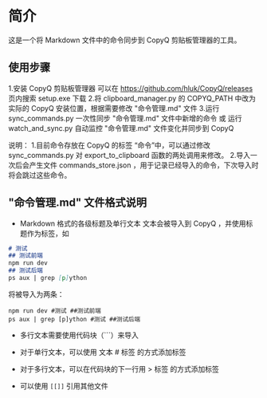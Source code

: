 # 简介

这是一个将 Markdown 文件中的命令同步到 CopyQ 剪贴板管理器的工具。

## 使用步骤

1.安装 CopyQ 剪贴板管理器 可以在 https://github.com/hluk/CopyQ/releases 页内搜索 setup.exe 下载
2.将 clipboard_manager.py 的 COPYQ_PATH 中改为实际的 CopyQ 安装位置，根据需要修改 "命令管理.md" 文件
3.运行 sync_commands.py 一次性同步 "命令管理.md" 文件中新增的命令
或 运行 watch_and_sync.py 自动监控 "命令管理.md" 文件变化并同步到 CopyQ

说明：
1.目前命令存放在 CopyQ 的标签 “命令”中，可以通过修改 sync_commands.py 对 export_to_clipboard 函数的两处调用来修改。
2.导入一次后会产生文件 commands_store.json ，用于记录已经导入的命令，下次导入时将会跳过这些命令。

## "命令管理.md" 文件格式说明

- Markdown 格式的各级标题及单行文本
文本会被导入到 CopyQ ，并使用标题作为标签，如
```md
# 测试
## 测试前端
npm run dev
## 测试后端
ps aux | grep [p]ython
```
将被导入为两条：
```
npm run dev #测试 ##测试前端
ps aux | grep [p]ython #测试 ##测试后端
```

- 多行文本需要使用代码块（```）来导入

- 对于单行文本，可以使用 文本 # 标签 的方式添加标签

- 对于多行文本，可以在代码块的下一行用 > 标签 的方式添加标签

- 可以使用 `[[]]` 引用其他文件

